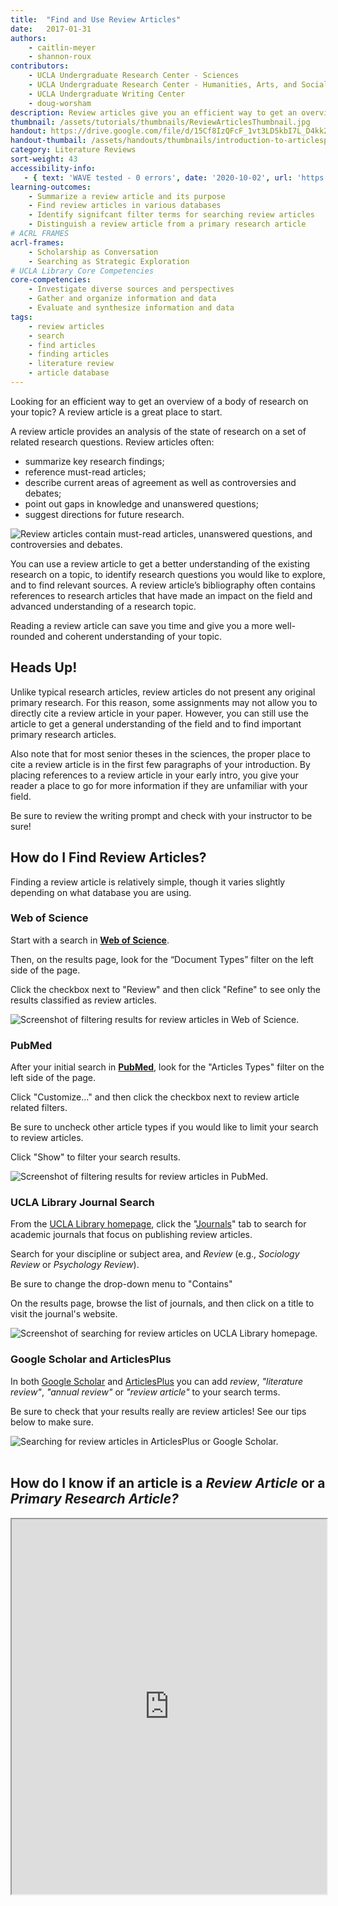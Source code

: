 ```yaml
---
title:  "Find and Use Review Articles"
date:   2017-01-31
authors: 
    - caitlin-meyer 
    - shannon-roux
contributors: 
    - UCLA Undergraduate Research Center - Sciences
    - UCLA Undergraduate Research Center - Humanities, Arts, and Social Sciences
    - UCLA Undergraduate Writing Center
    - doug-worsham
description: Review articles give you an efficient way to get an overview of a body of research on your topic.
thumbnail: /assets/tutorials/thumbnails/ReviewArticlesThumbnail.jpg
handout: https://drive.google.com/file/d/15Cf8IzQFcF_1vt3LD5kbI7L_D4kk2qqO/preview
handout-thumbail: /assets/handouts/thumbnails/introduction-to-articlesplus-tn.png
category: Literature Reviews
sort-weight: 43
accessibility-info:
   - { text: 'WAVE tested - 0 errors', date: '2020-10-02', url: 'https://wave.webaim.org/' }
learning-outcomes:
    - Summarize a review article and its purpose
    - Find review articles in various databases
    - Identify signifcant filter terms for searching review articles
    - Distinguish a review article from a primary research article
# ACRL FRAMES
acrl-frames:
    - Scholarship as Conversation
    - Searching as Strategic Exploration
# UCLA Library Core Competencies
core-competencies:
    - Investigate diverse sources and perspectives
    - Gather and organize information and data
    - Evaluate and synthesize information and data
tags:
    - review articles
    - search
    - find articles
    - finding articles
    - literature review
    - article database
---
```


<p>Looking for an efficient way to get an overview of a body of research on your topic? A review article is a great place to start.</p>

<p>A review article provides an analysis of the state of research on a set of related research questions. Review articles often:</p>

<ul class="browser-default">
    <li>summarize key research findings;</li>
    <li>reference must-read articles;</li>
    <li>describe current areas of agreement as well as controversies and debates;</li>
    <li>point out gaps in knowledge and unanswered questions;</li>
    <li>suggest directions for future research.</li>
</ul>

<img src="{{ '/assets/images/lit-review-article-diagram-1080.png' | prepend: site.baseurl }}" class="img-fluid" alt="Review articles contain must-read articles, unanswered questions, and controversies and debates." data-caption="Review articles contain must-read articles, unanswered questions, and controversies and debates."> 

<p>You can use a review article to get a better understanding of the existing research on a topic, to identify research questions you would like to explore, and to find relevant sources. A review article’s bibliography often contains references to research articles that have made an impact on the field and advanced understanding of a research topic. 
</p>

<p>Reading a review article can save you time and give you a more well-rounded and coherent understanding of your topic.</p>

## Heads Up!

<p>Unlike typical research articles, review articles do not present any original primary research. For this reason, some assignments may not allow you to directly cite a review article in your paper. However, you can still use the article to get a general understanding of the field and to find important primary research articles.</p>

<p>Also note that for most senior theses in the sciences, the proper place to cite a review article is in the first few paragraphs of your introduction.  By placing references to a review article in your early intro, you give your reader a place to go for more information if they are unfamiliar with your field.</p>

<p>Be sure to review the writing prompt and check with your instructor to be sure!</p>

## How do I Find Review Articles? 

Finding a review article is relatively simple, though it varies slightly depending on what database you are using. 

<!-- Start Web of Science -->
<div class="card shadow">
    <div class="card-header">
    <h3>Web of Science</h3>
    </div>
    <div class="card-body">
                <p>Start with a search in <strong><a href="http://apps.webofknowledge.com/WOS_GeneralSearch_input.do?last_prod=WOS&product=WOS&highlighted_tab=WOS&search_mode=GeneralSearch" target="_blank">Web of Science</a></strong>.</p>
        <p>Then, on the results page, look for the “Document Types” filter on the left side of the page.</p>
        <p>Click the checkbox next to "Review" and then click "Refine" to see only the results classified as review articles.</p>
  <img src="{{ '/assets/images/web-of-science-wastewater-review.png' | prepend: site.baseurl }}" class="img-fluid" alt="Screenshot of filtering results for review articles in Web of Science.">
            </div>
        </div>
<!-- End Web of Science -->

<!-- Start PubMed -->
<div class="card shadow mt-4">
    <div class="card-header">
    <h3>PubMed</h3>
    </div>
    <div class="card-body">
                 <p>After your initial search in <strong><a href="http://www.ncbi.nlm.nih.gov/pubmed/?otool=cdlib&tool=cdl" target="_blank">PubMed</a></strong>, look for the "Articles Types" filter on the left side of the page.</p>
        <p>Click "Customize..." and then click the checkbox next to review article related filters.</p>
        <p>Be sure to uncheck other article types if you would like to limit your search to review articles.</p>
        <p>Click "Show" to filter your search results.</p>
  <img src="https://www.evernote.com/l/AN8111WmiehF_JR_WpG4Zx2RzEXPMSda0y4B/image.png" class="img-fluid" alt="Screenshot of filtering results for review articles in PubMed.">
            </div>
        </div>
<!-- End PubMed -->

<!-- Start UCLA Library Journal Search -->
<div class="card shadow mt-4">
    <div class="card-header">
    <h3>UCLA Library Journal Search</h3>
    </div>
    <div class="card-body">
                 <p>From the <a href="http://library.ucla.edu" target="_blank">UCLA Library homepage</a>, click the "<a href="http://www.library.ucla.edu/#journals" target="_blank">Journals</a>" tab to search for academic journals that focus on publishing review articles.</p>
       <p>Search for your discipline or subject area, and <em>Review</em> (e.g., <em>Sociology Review</em> or <em>Psychology Review</em>).</p>
       <p>Be sure to change the drop-down menu to "Contains"</p>
       <p>On the results page, browse the list of journals, and then click on a title to visit the journal's website.</p>
  <img src="{{ '/assets/images/journal-search-review.png' | prepend: site.baseurl }}" class="img-fluid" alt="Screenshot of searching for review articles on UCLA Library homepage." data-caption="Search for journals that specialize in publishing review articles from the UCLA Library homepage.">
            </div>
        </div>
<!-- End UCLA Library Journal Search -->

<!-- Start Google Scholar -->
<div class="card shadow mt-4">
<div class="card-header">
    <h3>Google Scholar and ArticlesPlus</h3>
    </div>
    <div class="card-body">
                <p>In both <a href="http://scholar.google.com" target="_blank">Google Scholar</a> and <a href="http://ucla.summon.serialssolutions.com/#!/" target="_blank">ArticlesPlus</a> you can add <em>review</em>, <em>"literature review"</em>, <em>"annual review"</em> or <em>"review article"</em> to your search terms.</p>
        <p>Be sure to check that your results really are review articles! See our tips below to make sure.</p>
  <img src="{{ '/assets/images/articles-plus-review-article-search.png' | prepend: site.baseurl }}" class="img-fluid" alt="Searching for review articles in ArticlesPlus or Google Scholar." data-caption="Searching for review articles in ArticlesPlus or Google Scholar by adding review, literature review, and annual review to search terms.">
            </div>
        </div>
<!-- End Google Scholar -->

<br>

<h2>How do I know if an article is a <em>Review Article</em> or a <em>Primary Research Article?</em></h2>

<iframe src="https://ccle.ucla.edu/mod/hvp/embed.php?id=3198231" width="100%" height="600" frameborder="1" allowfullscreen="allowfullscreen"></iframe><script src="https://ccle.ucla.edu/mod/hvp/library/js/h5p-resizer.js" charset="UTF-8"></script>
